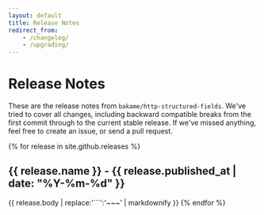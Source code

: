 ```yaml
---
layout: default
title: Release Notes
redirect_from:
    - /changelog/
    - /upgrading/
---
```


# Release Notes

These are the release notes from `bakame/http-structured-fields`. We've tried to cover all changes,
including backward compatible breaks from the first commit through to the current stable release.
If we've missed anything, feel free to create an issue, or send a pull request.

{% for release in site.github.releases %}

## {{ release.name }} - {{ release.published_at | date: "%Y-%m-%d" }}

{{ release.body | replace:'```':'~~~' | markdownify }}
{% endfor %}
